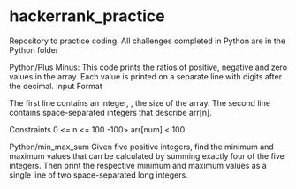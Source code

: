 # hackerrank_practice
Repository to practice coding. All challenges completed in Python are in the Python folder

Python/Plus Minus: 
  This code prints the ratios of positive, negative and zero values in the array. Each value is printed on a separate line with     digits after the decimal. 
  Input Format

  The first line contains an integer, , the size of the array.
  The second line contains  space-separated integers that describe arr[n].

  Constraints
  0 <= n <= 100
  -100> arr[num] < 100 

  Python/min_max_sum
    Given five positive integers, find the minimum and maximum values that can be calculated by summing exactly four of the five integers. Then print the respective minimum and maximum values as a single line of two space-separated long integers.
